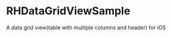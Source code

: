 RHDataGridViewSample
====================

A data grid view(table with mulitple columns and header) for iOS
